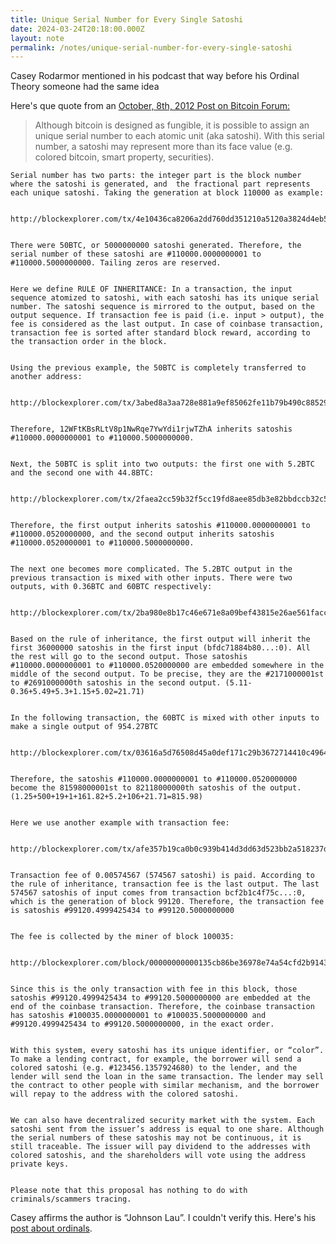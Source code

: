 ```yaml
---
title: Unique Serial Number for Every Single Satoshi
date: 2024-03-24T20:18:00.000Z
layout: note
permalink: /notes/unique-serial-number-for-every-single-satoshi
---
```



Casey Rodarmor mentioned in his podcast that way before his Ordinal Theory someone had the same idea


Here's que quote from an [October, 8th, 2012 Post on Bitcoin Forum:](https://bitcointalk.org/index.php?topic=117224.0)


> Although bitcoin is designed as fungible, it is possible to assign an unique serial number to each atomic unit (aka satoshi). With this serial number, a satoshi may represent more than its face value (e.g. colored bitcoin, smart property, securities).


	Serial number has two parts: the integer part is the block number where the satoshi is generated, and  the fractional part represents each unique satoshi. Taking the generation at block 110000 as example:


	http://blockexplorer.com/tx/4e10436ca8206a2dd760dd351210a5120a3824d4eb53011be0a7b9a33b368208


	There were 50BTC, or 5000000000 satoshi generated. Therefore, the serial number of these satoshi are #110000.0000000001 to #110000.5000000000. Tailing zeros are reserved.


	Here we define RULE OF INHERITANCE: In a transaction, the input sequence atomized to satoshi, with each satoshi has its unique serial number. The satoshi sequence is mirrored to the output, based on the output sequence. If transaction fee is paid (i.e. input > output), the fee is considered as the last output. In case of coinbase transaction, transaction fee is sorted after standard block reward, according to the transaction order in the block.


	Using the previous example, the 50BTC is completely transferred to another address:


	http://blockexplorer.com/tx/3abed8a3aa728e881a9ef85062fe11b79b490c885295c3c55fc6a534199a5dc5#i398943


	Therefore, 12WFtKBsRLtV8p1NwRqe7YwYdi1rjwTZhA inherits satoshis #110000.0000000001 to #110000.5000000000.


	Next, the 50BTC is split into two outputs: the first one with 5.2BTC and the second one with 44.8BTC:


	http://blockexplorer.com/tx/2faea2cc59b32f5cc19fd8aee85db3e82bbdccb32c52879fecddc592b172d981#i399136


	Therefore, the first output inherits satoshis #110000.0000000001 to #110000.0520000000, and the second output inherits satoshis #110000.0520000001 to #110000.5000000000.


	The next one becomes more complicated. The 5.2BTC output in the previous transaction is mixed with other inputs. There were two outputs, with 0.36BTC and 60BTC respectively:


	http://blockexplorer.com/tx/2ba980e8b17c46e671e8a09bef43815e26ae561facc35f415ef04b11bf4b7545#i405322


	Based on the rule of inheritance, the first output will inherit the first 36000000 satoshis in the first input (bfdc71884b80...:0). All the rest will go to the second output. Those satoshis #110000.0000000001 to #110000.0520000000 are embedded somewhere in the middle of the second output. To be precise, they are the #2171000001st to #2691000000th satoshis in the second output. (5.11-0.36+5.49+5.3+1.15+5.02=21.71)


	In the following transaction, the 60BTC is mixed with other inputs to make a single output of 954.27BTC


	http://blockexplorer.com/tx/03616a5d76508d45a0def171c29b3672714410c49648704eb766f2e74b4ed1fe#i406741


	Therefore, the satoshis #110000.0000000001 to #110000.0520000000 become the 81598000001st to 82118000000th satoshis of the output. (1.25+500+19+1+161.82+5.2+106+21.71=815.98)


	Here we use another example with transaction fee:


	http://blockexplorer.com/tx/afe357b19ca0b0c939b414d3dd63d523bb2a518237df51afc7d6f26098967c7d


	Transaction fee of 0.00574567 (574567 satoshi) is paid. According to the rule of inheritance, transaction fee is the last output. The last 574567 satoshis of input comes from transaction bcf2b1c4f75c...:0, which is the generation of block 99120. Therefore, the transaction fee is satoshis #99120.4999425434 to #99120.5000000000


	The fee is collected by the miner of block 100035:


	http://blockexplorer.com/block/00000000000135cb86be36978e74a54cfd2b9143f827a589c9e27fde3463b753


	Since this is the only transaction with fee in this block, those satoshis #99120.4999425434 to #99120.5000000000 are embedded at the end of the coinbase transaction. Therefore, the coinbase transaction has satoshis #100035.0000000001 to #100035.5000000000 and #99120.4999425434 to #99120.5000000000, in the exact order.


	With this system, every satoshi has its unique identifier, or “color”. To make a lending contract, for example, the borrower will send a colored satoshi (e.g. #123456.1357924680) to the lender, and the lender will send the loan in the same transaction. The lender may sell the contract to other people with similar mechanism, and the borrower will repay to the address with the colored satoshi.


	We can also have decentralized security market with the system. Each satoshi sent from the issuer’s address is equal to one share. Although the serial numbers of these satoshis may not be continuous, it is still traceable. The issuer will pay dividend to the addresses with colored satoshis, and the shareholders will vote using the address private keys.


	Please note that this proposal has nothing to do with criminals/scammers tracing.


Casey affirms the author is “Johnson Lau”. I couldn't verify this. Here's his [post about ordinals](https://bitcointalk.org/index.php?action=profile%3Bthreads%3Bu%3D107023%3Bsa%3DshowPosts).

